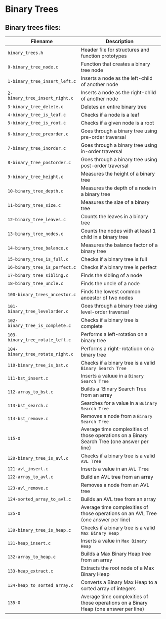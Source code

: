 # Binary Trees

## Binary trees files:

|   Filename   |   Description   |
| -------------- | --------------------- |
|`binary_trees.h` | Header file for structures and function prototypes |
|`0-binary_tree_node.c` | Function that creates a binary tree node |
|`1-binary_tree_insert_left.c` | Inserts a node as the left-child of another node |
|`2-binary_tree_insert_right.c` | Inserts a node as the right-child of another node |
|`3-binary_tree_delete.c` | Deletes an entire binary tree |
|`4-binary_tree_is_leaf.c` | Checks if a node is a leaf |
|`5-binary_tree_is_root.c` | Checks if a given node is a root |
|`6-binary_tree_preorder.c` | Goes through a binary tree using pre-order traversal |
|`7-binary_tree_inorder.c` | Goes through a binary tree using in-order traversal |
|`8-binary_tree_postorder.c` | Goes through a binary tree using post-order traversal |
|`9-binary_tree_height.c` | Measures the height of a binary tree |
|`10-binary_tree_depth.c` | Measures the depth of a node in a binary tree |
|`11-binary_tree_size.c` | Measures the size of a binary tree |
|`12-binary_tree_leaves.c` | Counts the leaves in a binary tree |
|`13-binary_tree_nodes.c` | Counts the nodes with at least 1 child in a binary tree |
|`14-binary_tree_balance.c` | Measures the balance factor of a binary tree |
|`15-binary_tree_is_full.c` | Checks if a binary tree is full |
|`16-binary_tree_is_perfect.c` | Checks if a binary tree is perfect |
|`17-binary_tree_sibling.c` | Finds the sibling of a node |
|`18-binary_tree_uncle.c` | Finds the uncle of a node |
|`100-binary_trees_ancestor.c` | Finds the lowest common ancestor of two nodes |
|`101-binary_tree_levelorder.c` | Goes through a binary tree using level-order traversal |
|`102-binary_tree_is_complete.c` | Checks if a binary tree is complete |
|`103-binary_tree_rotate_left.c` | Performs a left-rotation on a binary tree |
|`104-binary_tree_rotate_right.c` | Performs a right-rotatiuon on a binary tree |
|`110-binary_tree_is_bst.c` | Checks if a binary tree is a valid `Binary Search Tree` |
|`111-bst_insert.c` | Inserts a valuue in a `Binary Search Tree` |
|`112-array_to_bst.c` | Builds a `Binary Search Tree from an array |
|`113-bst_search.c` | Searches for a value in a `Buinary Search Tree` |
|`114-bst_remove.c` | Removes a node from a `Binary Search Tree` |
|`115-O` | Average time complexities of those operations on a Binary Search Tree (one answer per line) |
|`120-binary_tree_is_avl.c` | Checks if a binary tree is a valid `AVL Tree` |
|`121-avl_insert.c` | Inserts a value in an `AVL Tree` |
|`122-array_to_avl.c` | Build an AVL tree from an array |
|`123-avl_remove.c` | Removes a node from an AVL tree |
|`124-sorted_array_to_avl.c` | Builds an AVL tree from an array |
|`125-O` | Average time complexities of those operations on an AVL Tree (one answer per line) |
|`130-binary_tree_is_heap.c` | Checks if a binary tree is a valid `Max Binary Heap` |
|`131-heap_insert.c` | Inserts a value in `Max Binary Heap` |
|`132-array_to_heap.c` | Builds a Max Binary Heap tree from an array |
|`133-heap_extract.c` | Extracts the root node of a Max Binary Heap |
|`134-heap_to_sorted_array.c` | Converts a Binary Max Heap to a sorted array of integers |
|`135-O` | Average time complexities of those operations on a Binary Heap (one answer per line) |
